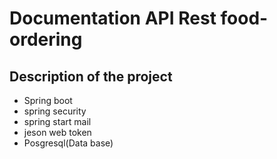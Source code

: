 # Documentation API Rest food-ordering
## Description of the project

- Spring boot
- spring security
- spring start mail
- jeson web token
- Posgresql(Data base)
